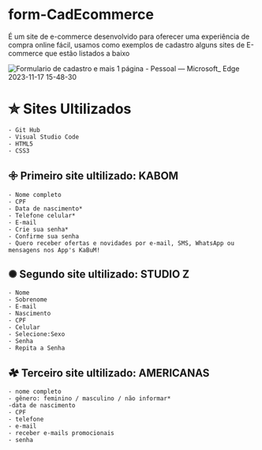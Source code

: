 # form-CadEcommerce
 É um site de e-commerce desenvolvido para oferecer uma experiência de compra online fácil, usamos como exemplos de cadastro alguns sites de E-commerce que estão listados a baixo


![Formulario de cadastro e mais 1 página - Pessoal — Microsoft_ Edge 2023-11-17 15-48-30](https://github.com/juliadutraves/-form-CadEcommerce/assets/140835384/50f3d9a8-8d2f-464f-b9c7-699af5c2f75b)


# ✮ Sites Ultilizados 
    - Git Hub
    - Visual Studio Code
    - HTML5
    - CSS3

## 𖧷 Primeiro site ultilizado: KABOM

    - Nome completo
    - CPF
    - Data de nascimento*
    - Telefone celular*
    - E-mail
    - Crie sua senha*
    - Confirme sua senha
    - Quero receber ofertas e novidades por e-mail, SMS, WhatsApp ou mensagens nos App's KaBuM!

## ✺ Segundo site ultilizado: STUDIO Z

    - Nome
    - Sobrenome
    - E-mail
    - Nascimento
    - CPF
    - Celular
    - Selecione:Sexo
    - Senha
    - Repita a Senha

## 𖠄 Terceiro site ultilizado: AMERICANAS

    - nome completo
    - gênero: feminino / masculino / não informar*
    -data de nascimento
    - CPF
    - telefone
    - e-mail
    - receber e-mails promocionais
    - senha


